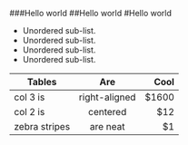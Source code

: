 ###Hello world
##Hello world
#Hello world
* Unordered sub-list.
* Unordered sub-list.
* Unordered sub-list.
* Unordered sub-list.


| Tables        | Are           | Cool  |
| ------------- |:-------------:| -----:|
| col 3 is      | right-aligned | $1600 |
| col 2 is      | centered      |   $12 |
| zebra stripes | are neat      |    $1 |
